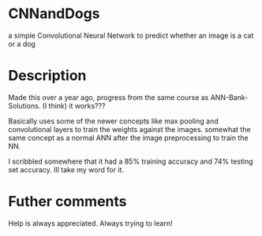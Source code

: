 # CNNandDogs
a simple Convolutional Neural Network to predict whether an image is a cat or a dog

# Description
Made this over a year ago, progress from the same course as
ANN-Bank-Solutions. (I think) it works??? 

Basically uses some of the newer concepts like max pooling and convolutional 
layers to train the weights against the images. somewhat the same concept 
as a normal ANN after the image preprocessing to train the NN. 

I scribbled somewhere that it had a 85% training accuracy and 74% testing set 
accuracy. Ill take my word for it.

# Futher comments
Help is always appreciated. Always trying to learn!
